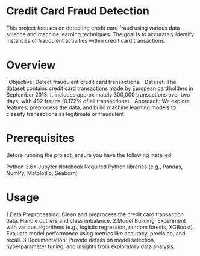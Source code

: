 # Credit Card Fraud Detection
This project focuses on detecting credit card fraud using various data science and machine learning techniques. The goal is to accurately identify instances of fraudulent activities within credit card transactions.

# Overview
-Objective: Detect fraudulent credit card transactions.
-Dataset: The dataset contains credit card transactions made by European cardholders in September 2013. It includes approximately 300,000 transactions over two days, with 492 frauds (0.172% of all transactions).
-Approach: We explore features, preprocess the data, and build machine learning models to classify transactions as legitimate or fraudulent.

# Prerequisites
Before running the project, ensure you have the following installed:

Python 3.6+
Jupyter Notebook
Required Python libraries (e.g., Pandas, NumPy, Matplotlib, Seaborn)

# Usage
1.Data Preprocessing:
Clean and preprocess the credit card transaction data.
Handle outliers and class imbalance.
2.Model Building:
Experiment with various algorithms (e.g., logistic regression, random forests, XGBoost).
Evaluate model performance using metrics like accuracy, precision, and recall.
3.Documentation:
Provide details on model selection, hyperparameter tuning, and insights from exploratory data analysis.
